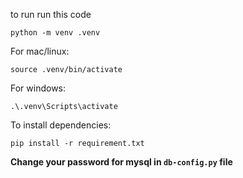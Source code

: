 to run run this code
```
python -m venv .venv
```
For mac/linux:
```
source .venv/bin/activate
```
For windows:
```
.\.venv\Scripts\activate
```
To install dependencies:
```
pip install -r requirement.txt
```
**Change your password for mysql in `db-config.py` file**
